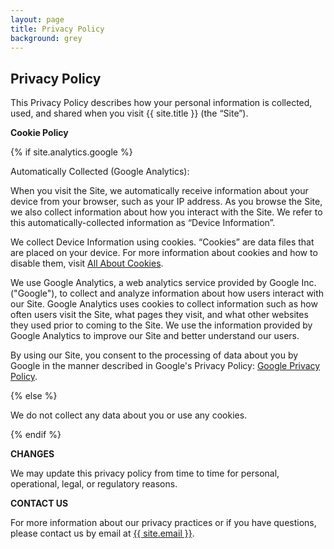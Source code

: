 ```yaml
---
layout: page
title: Privacy Policy
background: grey
---
```


<div class="col-lg-12 text-center">
	<h2 class="section-heading text-uppercase">Privacy Policy</h2>
</div>

This Privacy Policy describes how your personal information is collected, used, and shared when you visit {{ site.title }} (the “Site”).

**Cookie Policy**

{% if site.analytics.google %}

Automatically Collected (Google Analytics):

When you visit the Site, we automatically receive information about your device from your browser, such as your IP address. As you browse the Site, we also collect information about how you interact with the Site. We refer to this automatically-collected information as “Device Information”.

We collect Device Information using cookies. “Cookies” are data files that are placed on your device. For more information about cookies and how to disable them, visit [All About Cookies](http://www.allaboutcookies.org).

We use Google Analytics, a web analytics service provided by Google Inc. ("Google"), to collect and analyze information about how users interact with our Site. Google Analytics uses cookies to collect information such as how often users visit the Site, what pages they visit, and what other websites they used prior to coming to the Site. We use the information provided by Google Analytics to improve our Site and better understand our users.

By using our Site, you consent to the processing of data about you by Google in the manner described in Google's Privacy Policy: [Google Privacy Policy](https://policies.google.com/privacy).

{% else %}

We do not collect any data about you or use any cookies.

{% endif %}

**CHANGES**

We may update this privacy policy from time to time for personal, operational, legal, or regulatory reasons.

**CONTACT US**

For more information about our privacy practices or if you have questions, please contact us by email at <a href="mailto:{{ site.email }}">{{ site.email }}</a>.
